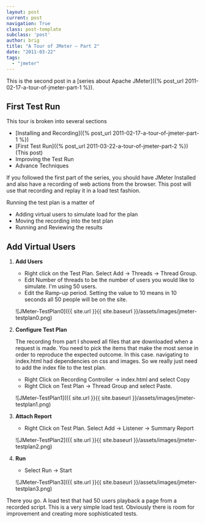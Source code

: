 ```yaml
---
layout: post
current: post
navigation: True
class: post-template
subclass: 'post'
author: brig
title: "A Tour of JMeter – Part 2"
date: "2011-03-22"
tags: 
  - "jmeter"
---
```




This is the second post in a [series about Apache JMeter]({% post_url 2011-02-17-a-tour-of-jmeter-part-1 %}).

## First Test Run

This tour is broken into several sections

- [Installing and Recording]({% post_url 2011-02-17-a-tour-of-jmeter-part-1 %}) 
- [First Test Run]({% post_url 2011-03-22-a-tour-of-jmeter-part-2 %}) (This post)
- Improving the Test Run
- Advance Techniques

If you followed the first part of the series, you should have JMeter Installed and also have a recording of web actions from the browser. This post will use that recording and replay it in a load test fashion.

Running the test plan is a matter of

- Adding virtual users to simulate load for the plan
- Moving the recording into the test plan
- Running and Reviewing the results

## Add Virtual Users

1. **Add Users**
    - Right click on the Test Plan. Select Add -> Threads -> Thread Group.
    - Edit Number of threads to be the number of users you would like to simulate. I'm using 50 users.
    - Edit the Ramp-up period. Setting the value to 10 means in 10 seconds all 50 people will be on the site.
    
    ![JMeter-TestPlan0]({{ site.url }}{{ site.baseurl }}/assets/images/jmeter-testplan0.png)
2. **Configure Test Plan**

    The recording from part I showed all files that are downloaded when a request is made. You need to pick the items that make the most sense in order to reproduce the expected outcome. In this case. navigating to index.html had dependencies on css and images. So we really just need to add the index file to the test plan.
    
    - Right Click on Recording Controller -> index.html and select Copy
    - Right Click on Test Plan -> Thread Group and select Paste.
    
    ![JMeter-TestPlan1]({{ site.url }}{{ site.baseurl }}/assets/images/jmeter-testplan1.png)
3. **Attach Report**    
    - Right Click on Test Plan. Select Add -> Listener -> Summary Report    
    
    ![JMeter-TestPlan2]({{ site.url }}{{ site.baseurl }}/assets/images/jmeter-testplan2.png)
4. **Run**
    - Select Run -> Start

    ![JMeter-TestPlan3]({{ site.url }}{{ site.baseurl }}/assets/images/jmeter-testplan3.png)

There you go. A load test that had 50 users playback a page from a recorded script. This is a very simple load test. Obviously there is room for improvement and creating more sophisticated tests.

